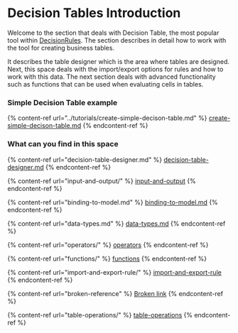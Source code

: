 # Decision Tables Introduction

Welcome to the section that deals with Decision Table, the most popular tool within [DecisionRules](https://decisionrules.io/). The section describes in detail how to work with the tool for creating business tables.

It describes the table designer which is the area where tables are designed. Next, this space deals with the import/export options for rules and how to work with this data. The next section deals with advanced functionality such as functions that can be used when evaluating cells in tables.

### Simple Decision Table example

{% content-ref url="../tutorials/create-simple-decison-table.md" %}
[create-simple-decison-table.md](../tutorials/create-simple-decison-table.md)
{% endcontent-ref %}

### What can you find in this space

{% content-ref url="decision-table-designer.md" %}
[decision-table-designer.md](decision-table-designer.md)
{% endcontent-ref %}

{% content-ref url="input-and-output/" %}
[input-and-output](input-and-output/)
{% endcontent-ref %}

{% content-ref url="binding-to-model.md" %}
[binding-to-model.md](binding-to-model.md)
{% endcontent-ref %}

{% content-ref url="data-types.md" %}
[data-types.md](data-types.md)
{% endcontent-ref %}

{% content-ref url="operators/" %}
[operators](operators/)
{% endcontent-ref %}

{% content-ref url="functions/" %}
[functions](functions/)
{% endcontent-ref %}

{% content-ref url="import-and-export-rule/" %}
[import-and-export-rule](import-and-export-rule/)
{% endcontent-ref %}

{% content-ref url="broken-reference" %}
[Broken link](broken-reference)
{% endcontent-ref %}

{% content-ref url="table-operations/" %}
[table-operations](table-operations/)
{% endcontent-ref %}
